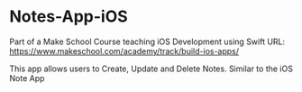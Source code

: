 # Notes-App-iOS
 
Part of a Make School Course teaching iOS Development using Swift
URL: https://www.makeschool.com/academy/track/build-ios-apps/

This app allows users to Create, Update and Delete Notes. Similar to the iOS Note App
